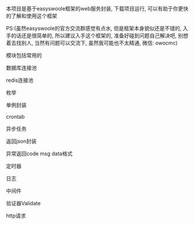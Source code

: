 本项目是基于easyswoole框架的web服务封装, 下载项目运行, 可以有助于你更快的了解和使用这个框架

PS:(虽然easyswoole的官方交流群感觉有点水, 但是框架本身貌似还是不错的, 入手的话还是很简单的, 所以建议入手这个框架的, 准备好碰到问题自己解决吧, 别想着去找别人, 当然有问题可以交流下, 虽然我可能也不太精通, 微信: owocmc)

模块包括常用的

数据库连接池

redis连接池

枚举

单例封装

crontab

异步任务

返回json封装

异常返回code msg data格式

定时器

日志

中间件

验证器Validate

http请求


